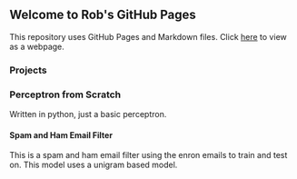 ## Welcome to Rob's GitHub Pages

This repository uses GitHub Pages and Markdown files. Click [here](http://robsap.github.io/Machine_Learning/) to view as a webpage.

### Projects


### Perceptron from Scratch
Written in python, just a basic perceptron.

#### Spam and Ham Email Filter
This is a spam and ham email filter using the enron emails to train and test on. This model uses a unigram based model.

